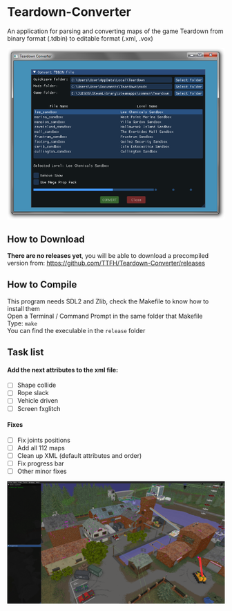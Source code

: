 # Teardown-Converter
An application for parsing and converting maps of the game Teardown from binary format (.tdbin) to editable format (.xml, .vox)

![UI](https://github.com/TTFH/Teardown-Converter/blob/8878910b36c8e2e56314c35f2178230a7b4aea10/utils/converter_ui.png)  

## How to Download
**There are no releases yet**, you will be able to download a precompiled version from: https://github.com/TTFH/Teardown-Converter/releases

## How to Compile
This program needs SDL2 and Zlib, check the Makefile to know how to install them  
Open a Terminal / Command Prompt in the same folder that Makefile  
Type: `make`  
You can find the execulable in the `release` folder  

## Task list
#### Add the next attributes to the xml file:
- [ ] Shape collide
- [ ] Rope slack
- [ ] Vehicle driven
- [ ] Screen fxglitch

#### Fixes
- [ ] Fix joints positions
- [ ] Add all 112 maps
- [ ] Clean up XML (default attributes and order)
- [ ] Fix progress bar
- [ ] Other minor fixes

![Editor Example](https://github.com/TTFH/Teardown-Converter/blob/8878910b36c8e2e56314c35f2178230a7b4aea10/utils/converter_lee.png)  
